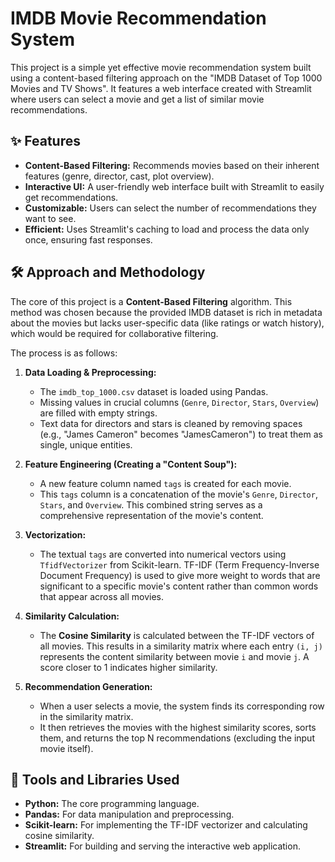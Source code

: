 # IMDB Movie Recommendation System

This project is a simple yet effective movie recommendation system built using a content-based filtering approach on the "IMDB Dataset of Top 1000 Movies and TV Shows". It features a web interface created with Streamlit where users can select a movie and get a list of similar movie recommendations.

## ✨ Features

- **Content-Based Filtering:** Recommends movies based on their inherent features (genre, director, cast, plot overview).
- **Interactive UI:** A user-friendly web interface built with Streamlit to easily get recommendations.
- **Customizable:** Users can select the number of recommendations they want to see.
- **Efficient:** Uses Streamlit's caching to load and process the data only once, ensuring fast responses.

## 🛠️ Approach and Methodology

The core of this project is a **Content-Based Filtering** algorithm. This method was chosen because the provided IMDB dataset is rich in metadata about the movies but lacks user-specific data (like ratings or watch history), which would be required for collaborative filtering.

The process is as follows:

1.  **Data Loading & Preprocessing:**
    - The `imdb_top_1000.csv` dataset is loaded using Pandas.
    - Missing values in crucial columns (`Genre`, `Director`, `Stars`, `Overview`) are filled with empty strings.
    - Text data for directors and stars is cleaned by removing spaces (e.g., "James Cameron" becomes "JamesCameron") to treat them as single, unique entities.

2.  **Feature Engineering (Creating a "Content Soup"):**
    - A new feature column named `tags` is created for each movie.
    - This `tags` column is a concatenation of the movie's `Genre`, `Director`, `Stars`, and `Overview`. This combined string serves as a comprehensive representation of the movie's content.

3.  **Vectorization:**
    - The textual `tags` are converted into numerical vectors using `TfidfVectorizer` from Scikit-learn. TF-IDF (Term Frequency-Inverse Document Frequency) is used to give more weight to words that are significant to a specific movie's content rather than common words that appear across all movies.

4.  **Similarity Calculation:**
    - The **Cosine Similarity** is calculated between the TF-IDF vectors of all movies. This results in a similarity matrix where each entry `(i, j)` represents the content similarity between movie `i` and movie `j`. A score closer to 1 indicates higher similarity.

5.  **Recommendation Generation:**
    - When a user selects a movie, the system finds its corresponding row in the similarity matrix.
    - It then retrieves the movies with the highest similarity scores, sorts them, and returns the top N recommendations (excluding the input movie itself).

## 🔧 Tools and Libraries Used

- **Python:** The core programming language.
- **Pandas:** For data manipulation and preprocessing.
- **Scikit-learn:** For implementing the TF-IDF vectorizer and calculating cosine similarity.
- **Streamlit:** For building and serving the interactive web application.
